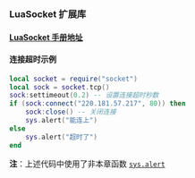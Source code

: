 ### LuaSocket 扩展库


#### [LuaSocket 手册地址](http://w3.impa.br/~diego/software/luasocket/reference.html)

#### 连接超时示例
```lua
local socket = require("socket")
local sock = socket.tcp()
sock:settimeout(0.2) -- 设置连接超时秒数
if (sock:connect("220.181.57.217", 80)) then
    sock:close() -- 关闭连接
    sys.alert("能连上")
else
    sys.alert("超时了")
end
```
**注**：上述代码中使用了非本章函数 [`sys.alert`](/Handbook/sys/sys.alert.md)

